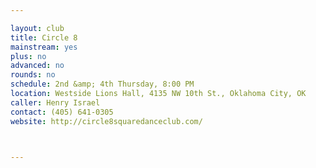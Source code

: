 ```yaml
---

layout: club
title: Circle 8
mainstream: yes
plus: no
advanced: no
rounds: no
schedule: 2nd &amp; 4th Thursday, 8:00 PM
location: Westside Lions Hall, 4135 NW 10th St., Oklahoma City, OK
caller: Henry Israel
contact: (405) 641-0305
website: http://circle8squaredanceclub.com/



---
```


